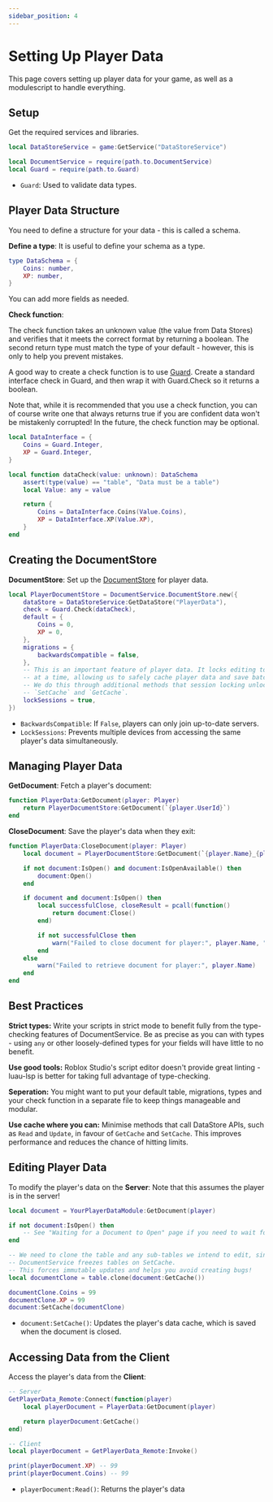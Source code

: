 ```yaml
---
sidebar_position: 4
---
```

 
# Setting Up Player Data

This page covers setting up player data for your game, as well as a modulescript to handle everything.

## Setup

Get the required services and libraries.
```lua
local DataStoreService = game:GetService("DataStoreService")

local DocumentService = require(path.to.DocumentService)
local Guard = require(path.to.Guard)
```
- `Guard`: Used to validate data types.

## Player Data Structure

You need to define a structure for your data - this is called a schema.

**Define a type**:
It is useful to define your schema as a type.
```lua
type DataSchema = {
	Coins: number,
	XP: number,
}
```
You can add more fields as needed.

**Check function**:

The check function takes an unknown value (the value from Data Stores) and
verifies that it meets the correct format by returning a boolean. The second return type must match the
type of your default - however, this is only to help you prevent mistakes.

A good way to create a check function is to use [Guard](https://util.redblox.dev/guard.html). Create a standard interface check in Guard, and then wrap it with Guard.Check so it returns a boolean.

Note that, while it is recommended that you use a check function, you can of course write one
that always returns true if you are confident data won't be mistakenly corrupted!
In the future, the check function may be optional.

```lua
local DataInterface = {
	Coins = Guard.Integer,
	XP = Guard.Integer,
}

local function dataCheck(value: unknown): DataSchema
	assert(type(value) == "table", "Data must be a table")
	local Value: any = value

	return {
		Coins = DataInterface.Coins(Value.Coins),
		XP = DataInterface.XP(Value.XP),
	}
end
```

## Creating the DocumentStore

**DocumentStore**:
Set up the [DocumentStore](https://anthony0br.github.io/DocumentService/api/DocumentStore/) for player data.
```lua
local PlayerDocumentStore = DocumentService.DocumentStore.new({
	dataStore = DataStoreService:GetDataStore("PlayerData"),
	check = Guard.Check(dataCheck),
	default = {
		Coins = 0,
		XP = 0,
	},
	migrations = {
		backwardsCompatible = false, 
	},
	-- This is an important feature of player data. It locks editing to one server
	-- at a time, allowing us to safely cache player data and save batches of updates.
	-- We do this through additional methods that session locking unlocks, such as
	-- `SetCache` and `GetCache`.
	lockSessions = true,
})
```
- `BackwardsCompatible`: If `False`, players can only join up-to-date servers.
- `LockSessions`: Prevents multiple devices from accessing the same player's data simultaneously.

## Managing Player Data

**GetDocument**:
Fetch a player's document:
```lua
function PlayerData:GetDocument(player: Player)
	return PlayerDocumentStore:GetDocument(`{player.UserId}`)
end
```

**CloseDocument**:
Save the player's data when they exit:
```lua
function PlayerData:CloseDocument(player: Player)
	local document = PlayerDocumentStore:GetDocument(`{player.Name}_{player.UserId}`)

	if not document:IsOpen() and document:IsOpenAvailable() then
		document:Open()
	end

	if document and document:IsOpen() then
		local successfulClose, closeResult = pcall(function()
			return document:Close()
		end)

		if not successfulClose then
			warn("Failed to close document for player:", player.Name, "Error:", closeResult)
		end
	else
		warn("Failed to retrieve document for player:", player.Name)
	end
end
```

## Best Practices

**Strict types:** Write your scripts in strict mode to benefit fully from the type-checking features of DocumentService. Be as precise as you can with types - using `any` or other loosely-defined types for your fields will have little to no benefit.

**Use good tools:** Roblox Studio's script editor doesn't provide great linting - luau-lsp is better
for taking full advantage of type-checking.

**Seperation:** You might want to put your default table, migrations, types and your check function in a separate file to keep things manageable and modular.

**Use cache where you can:** Minimise methods that call DataStore APIs, such as `Read` and `Update`, in
favour of `GetCache` and `SetCache`. This improves performance and reduces the chance of hitting limits.

## Editing Player Data

To modify the player's data on the **Server**:
Note that this assumes the player is in the server!
```lua
local document = YourPlayerDataModule:GetDocument(player)

if not document:IsOpen() then
	-- See "Waiting for a Document to Open" page if you need to wait for the document to be open
end

-- We need to clone the table and any sub-tables we intend to edit, since
-- DocumentService freezes tables on SetCache.
-- This forces immutable updates and helps you avoid creating bugs!
local documentClone = table.clone(document:GetCache())

documentClone.Coins = 99
documentClone.XP = 99
document:SetCache(documentClone)
```
- `document:SetCache()`: Updates the player's data cache, which is saved when the document is closed.

## Accessing Data from the Client

Access the player's data from the **Client**:
```lua
-- Server
GetPlayerData_Remote:Connect(function(player)
	local playerDocument = PlayerData:GetDocument(player)

	return playerDocument:GetCache()
end)

-- Client
local playerDocument = GetPlayerData_Remote:Invoke()

print(playerDocument.XP) -- 99
print(playerDocument.Coins) -- 99
```
- `playerDocument:Read()`: Returns the player's data